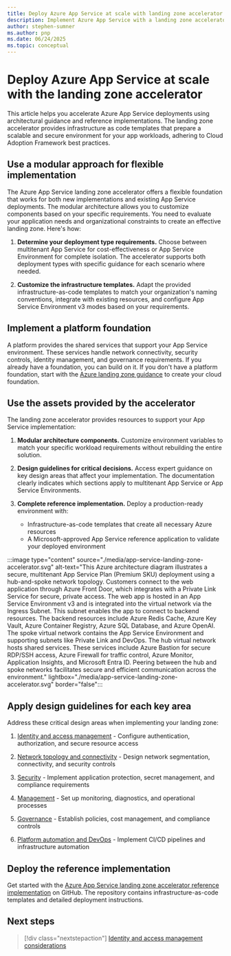 ```yaml
---
title: Deploy Azure App Service at scale with landing zone accelerator
description: Implement Azure App Service with a landing zone accelerator that provides design guidance and reference implementations for scalable deployments.
author: stephen-sumner
ms.author: pnp
ms.date: 06/24/2025
ms.topic: conceptual
---
```


# Deploy Azure App Service at scale with the landing zone accelerator

This article helps you accelerate Azure App Service deployments using architectural guidance and reference implementations. The landing zone accelerator provides infrastructure as code templates that prepare a scalable and secure environment for your app workloads, adhering to Cloud Adoption Framework best practices.

## Use a modular approach for flexible implementation

The Azure App Service landing zone accelerator offers a flexible foundation that works for both new implementations and existing App Service deployments. The modular architecture allows you to customize components based on your specific requirements. You need to evaluate your application needs and organizational constraints to create an effective landing zone. Here's how:

1. **Determine your deployment type requirements.** Choose between multitenant App Service for cost-effectiveness or App Service Environment for complete isolation. The accelerator supports both deployment types with specific guidance for each scenario where needed.

2. **Customize the infrastructure templates.** Adapt the provided infrastructure-as-code templates to match your organization's naming conventions, integrate with existing resources, and configure App Service Environment v3 modes based on your requirements.

## Implement a platform foundation

A platform provides the shared services that support your App Service environment. These services handle network connectivity, security controls, identity management, and governance requirements. If you already have a foundation, you can build on it. If you don't have a platform foundation, start with the [Azure landing zone guidance](../../ready/landing-zone/index.md) to create your cloud foundation.

## Use the assets provided by the accelerator

The landing zone accelerator provides resources to support your App Service implementation:

1. **Modular architecture components.** Customize environment variables to match your specific workload requirements without rebuilding the entire solution.

2. **Design guidelines for critical decisions.** Access expert guidance on key design areas that affect your implementation. The documentation clearly indicates which sections apply to multitenant App Service or App Service Environments.

3. **Complete reference implementation.** Deploy a production-ready environment with:
   - Infrastructure-as-code templates that create all necessary Azure resources
   - A Microsoft-approved App Service reference application to validate your deployed environment

:::image type="content" source="./media/app-service-landing-zone-accelerator.svg" alt-text="This Azure architecture diagram illustrates a secure, multitenant App Service Plan (Premium SKU) deployment using a hub-and-spoke network topology. Customers connect to the web application through Azure Front Door, which integrates with a Private Link Service for secure, private access. The web app is hosted in an App Service Environment v3 and is integrated into the virtual network via the Ingress Subnet. This subnet enables the app to  connect to backend resources. The backend resources include Azure Redis Cache, Azure Key Vault, Azure Container Registry, Azure SQL Database, and Azure OpenAI. The spoke virtual network contains the App Service Environment and supporting subnets like Private Link and DevOps. The hub virtual network hosts shared services. These services include Azure Bastion for secure RDP/SSH access, Azure Firewall for traffic control, Azure Monitor, Application Insights, and Microsoft Entra ID. Peering between the hub and spoke networks facilitates secure and efficient communication across the environment." lightbox="./media/app-service-landing-zone-accelerator.svg" border="false":::

## Apply design guidelines for each key area

Address these critical design areas when implementing your landing zone:

1. [Identity and access management](/azure/cloud-adoption-framework/scenarios/app-platform/app-services/identity-and-access-management) - Configure authentication, authorization, and secure resource access

2. [Network topology and connectivity](/azure/cloud-adoption-framework/scenarios/app-platform/app-services/network-topology-and-connectivity) - Design network segmentation, connectivity, and security controls

3. [Security](/azure/cloud-adoption-framework/scenarios/app-platform/app-services/security) - Implement application protection, secret management, and compliance requirements

4. [Management](/azure/cloud-adoption-framework/scenarios/app-platform/app-services/management) - Set up monitoring, diagnostics, and operational processes

5. [Governance](/azure/cloud-adoption-framework/scenarios/app-platform/app-services/governance) - Establish policies, cost management, and compliance controls

6. [Platform automation and DevOps](/azure/cloud-adoption-framework/scenarios/app-platform/app-services/platform-automation-and-devops) - Implement CI/CD pipelines and infrastructure automation

## Deploy the reference implementation

Get started with the [Azure App Service landing zone accelerator reference implementation](https://github.com/Azure/appservice-landing-zone-accelerator) on GitHub. The repository contains infrastructure-as-code templates and detailed deployment instructions.

## Next steps

> [!div class="nextstepaction"]
> [Identity and access management considerations](identity-and-access-management.md)